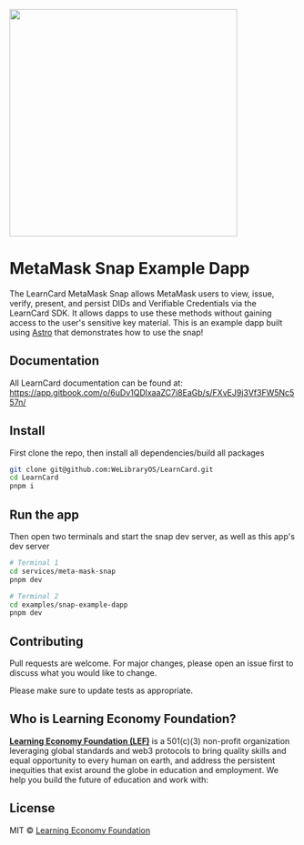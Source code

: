 [<img src="https://user-images.githubusercontent.com/2185016/176284693-4ca14052-d067-4ea5-b170-c6cd2594ee23.png" width="400"/>](image.png)
# MetaMask Snap Example Dapp

The LearnCard MetaMask Snap allows MetaMask users to view, issue, verify, present, and persist DIDs and Verifiable Credentials
via the LearnCard SDK. It allows dapps to use these methods without gaining access to the user's sensitive key material.
This is an example dapp built using [Astro](https://astro.build/) that demonstrates how to use the snap!

## Documentation
All LearnCard documentation can be found at:
https://app.gitbook.com/o/6uDv1QDlxaaZC7i8EaGb/s/FXvEJ9j3Vf3FW5Nc557n/

## Install

First clone the repo, then install all dependencies/build all packages

```bash
git clone git@github.com:WeLibraryOS/LearnCard.git
cd LearnCard
pnpm i
```

## Run the app

Then open two terminals and start the snap dev server, as well as this app's dev server

```bash
# Terminal 1
cd services/meta-mask-snap
pnpm dev
```

```bash
# Terminal 2
cd examples/snap-example-dapp
pnpm dev
```

## Contributing
Pull requests are welcome. For major changes, please open an issue first to discuss what you would like to change.

Please make sure to update tests as appropriate.

## Who is Learning Economy Foundation?

**[Learning Economy Foundation (LEF)](https://www.learningeconomy.io)** is a 501(c)(3) non-profit organization leveraging global standards and web3 protocols to bring quality skills and equal opportunity to every human on earth, and address the persistent inequities that exist around the globe in education and employment. We help you build the future of education and work with:


## License

MIT © [Learning Economy Foundation](https://github.com/Learning-Economy-Foundation)

